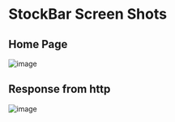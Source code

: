 # StockBar Screen Shots
## Home Page
![image](https://user-images.githubusercontent.com/73059576/189490207-d4e0020a-0e9e-42aa-8c64-858b50a04675.png)
## Response from http 
![image](https://user-images.githubusercontent.com/73059576/189490371-27b90beb-4d73-432e-8d36-45ec78537e23.png)
